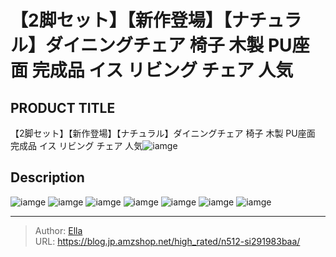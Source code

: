 # 【2脚セット】【新作登場】【ナチュラル】ダイニングチェア 椅子 木製 PU座面 完成品 イス リビング チェア 人気


## PRODUCT TITLE 

【2脚セット】【新作登場】【ナチュラル】ダイニングチェア 椅子 木製 PU座面 完成品 イス リビング チェア 人気![iamge](https://b2bfiles1.gigab2b.cn/image/wkseller/301/20220603_942f74ebb3a0376433a784d13e690de1.jpg)

## Description











![iamge](https://b2bfiles1.gigab2b.cn/image/wkseller/301/20220603_1a47607f3947bbcc221bc08989928a30.jpg)
![iamge](https://b2bfiles1.gigab2b.cn/image/wkseller/301/20220603_155b130244fa85afcfd162ec38fc61d0.jpg)
![iamge](https://b2bfiles1.gigab2b.cn/image/wkseller/301/20220603_16b14b871bc93eae897b993fc68bd17a.jpg)
![iamge](https://b2bfiles1.gigab2b.cn/image/wkseller/301/20220603_7174c508540bc4625e7e8da7032c2b7e.jpg)
![iamge](https://b2bfiles1.gigab2b.cn/image/wkseller/301/20220603_a1a16507bf43d3f3fda4ca08e485ca78.jpg)
![iamge](https://b2bfiles1.gigab2b.cn/image/wkseller/301/20220608_a0adcd07008534370287f9dd0c326f14.jpg)
![iamge](nan)


---

> Author: [Ella](https://blog.jp.amzshop.net/)  
> URL: https://blog.jp.amzshop.net/high_rated/n512-si291983baa/  

